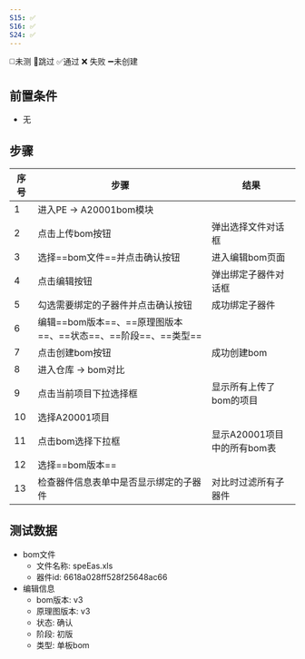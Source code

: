 ```yaml
---
S15: ✅
S16: ✅
S24: ✅
---
```

◻️未测    🚫跳过     ✅通过    ❌ 失败    ➖未创建

## 前置条件

- 无

## 步骤

| 序号  | 步骤                                         | 结果                 |
| --- | ------------------------------------------ | ------------------ |
| 1   | 进入PE -> A20001bom模块                        |                    |
| 2   | 点击上传bom按钮                                  | 弹出选择文件对话框          |
| 3   | 选择==bom文件==并点击确认按钮                         | 进入编辑bom页面          |
| 4   | 点击编辑按钮                                     | 弹出绑定子器件对话框         |
| 5   | 勾选需要绑定的子器件并点击确认按钮                          | 成功绑定子器件            |
| 6   | 编辑==bom版本==、==原理图版本==、==状态==、==阶段==、==类型== |                    |
| 7   | 点击创建bom按钮                                  | 成功创建bom            |
| 8   | 进入仓库 -> bom对比                              |                    |
| 9   | 点击当前项目下拉选择框                                | 显示所有上传了bom的项目      |
| 10  | 选择A20001项目                                 |                    |
| 11  | 点击bom选择下拉框                                 | 显示A20001项目中的所有bom表 |
| 12  | 选择==bom版本==                                |                    |
| 13  | 检查器件信息表单中是否显示绑定的子器件                        | 对比时过滤所有子器件         |

## 测试数据

- bom文件
	- 文件名称: speEas.xls
	- 器件id: 6618a028ff528f25648ac66
- 编辑信息
	- bom版本: v3
	- 原理图版本: v3
	- 状态: 确认
	- 阶段: 初版
	- 类型: 单板bom
